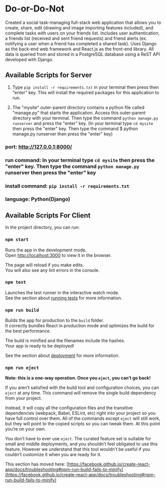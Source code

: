 # Do-or-Do-Not
Created a social task-managing full-stack web application that allows you to create, share, edit (drawing and image importing features included), and complete tasks with users on your friends list. Includes user authentication, a friends list (received and sent friend requests) and friend alerts (ex. notifying a user when a friend has completed a shared task). Uses Django as the back-end web framework and React.js as the front-end library. All data is queried from and stored in a PostgreSQL database using a ReST API developed with Django.

## Available Scripts for Server


1. Type `pip install -r requirements.txt` in your terminal then press then "enter" key. This will install the required packages for this application to run.

2. The "mysite" outer-parent directory contains a python file called "manage.py" that starts the application. Access this 
outer-parent directory with your terminal. Then type the command `python manage.py runserver` and press the "enter" key. 
(In your terminal type `cd mysite` then press the "enter" key. Then type the command $ python manage.py runserver then press the "enter" key)

   
                                        

### port: http://127.0.0.1:8000/

### run command: In your terminal type `cd mysite` then press the "enter" key. Then type the command `python manage.py` runserver then press the "enter" key

### install command: `pip install -r requirements.txt`

### language: Python(Django)

## Available Scripts For Client

In the project directory, you can run:

### `npm start`

Runs the app in the development mode.\
Open [http://localhost:3000](http://localhost:3000) to view it in the browser.

The page will reload if you make edits.\
You will also see any lint errors in the console.

### `npm test`

Launches the test runner in the interactive watch mode.\
See the section about [running tests](https://facebook.github.io/create-react-app/docs/running-tests) for more information.

### `npm run build`

Builds the app for production to the `build` folder.\
It correctly bundles React in production mode and optimizes the build for the best performance.

The build is minified and the filenames include the hashes.\
Your app is ready to be deployed!

See the section about [deployment](https://facebook.github.io/create-react-app/docs/deployment) for more information.

### `npm run eject`

**Note: this is a one-way operation. Once you `eject`, you can’t go back!**

If you aren’t satisfied with the build tool and configuration choices, you can `eject` at any time. This command will remove the single build dependency from your project.

Instead, it will copy all the configuration files and the transitive dependencies (webpack, Babel, ESLint, etc) right into your project so you have full control over them. All of the commands except `eject` will still work, but they will point to the copied scripts so you can tweak them. At this point you’re on your own.

You don’t have to ever use `eject`. The curated feature set is suitable for small and middle deployments, and you shouldn’t feel obligated to use this feature. However we understand that this tool wouldn’t be useful if you couldn’t customize it when you are ready for it.



This section has moved here: [https://facebook.github.io/create-react-app/docs/troubleshooting#npm-run-build-fails-to-minify](https://facebook.github.io/create-react-app/docs/troubleshooting#npm-run-build-fails-to-minify)
